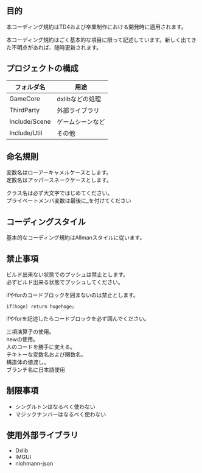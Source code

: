 ## 目的

本コーディング規約はTD4および卒業制作における開発時に適用されます。

本コーディング規約はごく基本的な項目に限って記述しています。新しく出てきた不明点があれば、随時更新されます。

## プロジェクトの構成

| フォルダ名 | 用途 |
|-----------|-----------|
| GameCore      | dxlibなどの処理 |
| ThirdParty      | 外部ライブラリ |
| Include/Scene      | ゲームシーンなど |
| Include/Util      | その他 |


## 命名規則

変数名はローアーキャメルケースとします。  
定数名はアッパースネークケースとします。

クラス名は必ず大文字ではじめてください。  
プライベートメンバ変数は最後に_を付けてください

## コーディングスタイル

基本的なコーディング規約はAllmanスタイルに従います。

## 禁止事項

ビルド出来ない状態でのプッシュは禁止とします。  
必ずビルド出来る状態でプッシュしてください。  
  
ifやforのコードブロックを囲まないのは禁止とします。
```
if(hoge) return hogehoge;
```
ifやforを記述したらコードブロックを必ず囲んでください。

三項演算子の使用。  
newの使用。  
人のコードを勝手に変える。  
テキトーな変数名および関数名。  
構造体の値渡し。  
ブランチ名に日本語使用

## 制限事項

- シングルトンはなるべく使わない
- マジックナンバーはなるべく使わない

## 使用外部ライブラリ
- Dxlib
- IMGUI
- nlohmann-json
